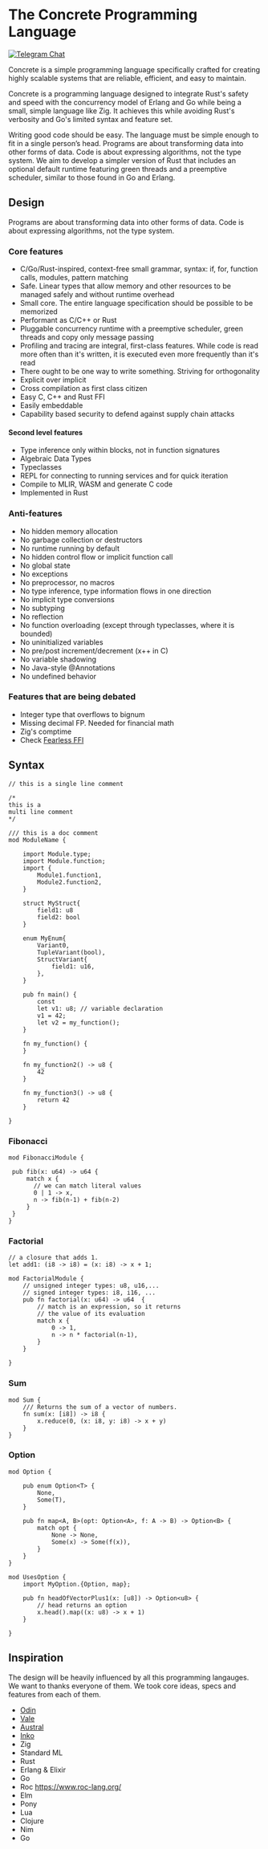 # The Concrete Programming Language
[![Telegram Chat][tg-badge]][tg-url]

[tg-badge]: https://img.shields.io/endpoint?url=https%3A%2F%2Ftg.sumanjay.workers.dev%2Fconcrete_proglang%2F&logo=telegram&label=chat&color=neon
[tg-url]: https://t.me/concrete_proglang

Concrete is a simple programming language specifically crafted for creating highly scalable systems that are reliable, efficient, and easy to maintain.

Concrete is a programming language designed to integrate Rust's safety and speed with the concurrency model of Erlang and Go while being a small, simple language like Zig. It achieves this while avoiding Rust's verbosity and Go's limited syntax and feature set.

Writing good code should be easy. The language must be simple enough to fit in a single person’s head. Programs are about transforming data into other forms of data. Code is about expressing algorithms, not the type system. We aim to develop a simpler version of Rust that includes an optional default runtime featuring green threads and a preemptive scheduler, similar to those found in Go and Erlang.

## Design

Programs are about transforming data into other forms of data. Code is about expressing algorithms, not the type system. 
### Core features
- C/Go/Rust-inspired, context-free small grammar, syntax: if, for, function calls, modules, pattern matching
- Safe. Linear types that allow memory and other resources to be managed safely and without runtime overhead
- Small core. The entire language specification should be possible to be memorized
- Performant as C/C++ or Rust
- Pluggable concurrency runtime with a preemptive scheduler, green threads and copy only message passing
- Profiling and tracing are integral, first-class features. While code is read more often than it's written, it is executed even more frequently than it's read
- There ought to be one way to write something. Striving for orthogonality
- Explicit over implicit
- Cross compilation as first class citizen
- Easy C, C++ and Rust FFI
- Easily embeddable
- Capability based security to defend against supply chain attacks

#### Second level features
- Type inference only within blocks, not in function signatures
- Algebraic Data Types
- Typeclasses
- REPL for connecting to running services and for quick iteration
- Compile to MLIR, WASM and generate C code
- Implemented in Rust

### Anti-features
- No hidden memory allocation
- No garbage collection or destructors
- No runtime running by default
- No hidden control flow or implicit function call
- No global state
- No exceptions
- No preprocessor, no macros
- No type inference, type information flows in one direction
- No implicit type conversions
- No subtyping
- No reflection
- No function overloading (except through typeclasses, where it is bounded)
- No uninitialized variables
- No pre/post increment/decrement (x++ in C)
- No variable shadowing
- No Java-style @Annotations
- No undefined behavior

### Features that are being debated
- Integer type that overflows to bignum
- Missing decimal FP. Needed for financial math
- Zig's comptime
- Check [Fearless FFI](https://verdagon.dev/blog/fearless-ffi)


## Syntax

```
// this is a single line comment

/* 
this is a 
multi line comment
*/

/// this is a doc comment
mod ModuleName {

    import Module.type;
    import Module.function;
    import {
        Module1.function1,
        Module2.function2,
    }

    struct MyStruct{
        field1: u8
        field2: bool
    }
    
    enum MyEnum{
        Variant0,
        TupleVariant(bool),
        StructVariant{
            field1: u16,
        },
    }
    
    pub fn main() {
        const 
        let v1: u8; // variable declaration
        v1 = 42;
        let v2 = my_function();
    }
    
    fn my_function() {
    }
    
    fn my_function2() -> u8 {
        42
    }

    fn my_function3() -> u8 {
        return 42
    }

}
```

### Fibonacci
```
mod FibonacciModule { 
 
 pub fib(x: u64) -> u64 {
     match x {
       // we can match literal values
       0 | 1 -> x,
       n -> fib(n-1) + fib(n-2)
     }
 }
}
```

### Factorial
```
// a closure that adds 1.
let add1: (i8 -> i8) = (x: i8) -> x + 1;

mod FactorialModule {
    // unsigned integer types: u8, u16,...
    // signed integer types: i8, i16, ...
    pub fn factorial(x: u64) -> u64  { 
        // match is an expression, so it returns
        // the value of its evaluation
        match x {
            0 -> 1,
            n -> n * factorial(n-1),
        }
    }

}
```

### Sum
```
mod Sum {
    /// Returns the sum of a vector of numbers.
    fn sum(x: [i8]) -> i8 {
        x.reduce(0, (x: i8, y: i8) -> x + y)
    } 
}
```

### Option
```
mod Option {

    pub enum Option<T> {
        None,
        Some(T),
    }
    
    pub fn map<A, B>(opt: Option<A>, f: A -> B) -> Option<B> {
        match opt {
            None -> None,
            Some(x) -> Some(f(x)),
        }
    }
}

mod UsesOption {
    import MyOption.{Option, map};
    
    pub fn headOfVectorPlus1(x: [u8]) -> Option<u8> {
        // head returns an option
        x.head().map((x: u8) -> x + 1)
    }

}
```

## Inspiration
The design will be heavily influenced by all this programming langauges. We want to thanks everyone of them. We took core ideas, specs and features from each of them.

- [Odin](https://odin-lang.org/)
- [Vale](https://vale.dev/)
- [Austral](https://austral-lang.org/spec/spec.html)
- [Inko](https://inko-lang.org/)
- Zig 
- Standard ML
- Rust
- Erlang & Elixir
- Go
- Roc https://www.roc-lang.org/
- Elm
- Pony
- Lua
- Clojure
- Nim
- Go
